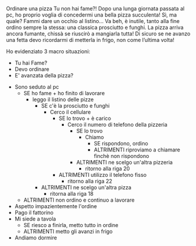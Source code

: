 <!-- Consegna -->
Ordinare una pizza
Tu non hai fame?!
Dopo una lunga giornata passata al pc, ho proprio voglia di concedermi una bella pizza succulenta! Sì, ma quale? Fammi dare un occhio al listino… Va beh, è inutile, tanto alla fine ordino sempre la stessa: una classica prosciutto e funghi. La pizza arriva ancora fumante, chissà se riuscirò a mangiarla tutta! Di sicuro se ne avanzo una fetta devo ricordarmi di metterla in frigo, non come l’ultima volta! 

<!-- Macro-analisi della consegna -->
Ho evidenziato 3 macro situazioni:
- Tu hai Fame?
- Devo ordinare
- E' avanzata della pizza?

<!-- inzio -->
-   Sono seduto al pc
    <!-- Tu hai fame? -->
    -   SE ho fame + ho finito di lavorare
        -   leggo il listino delle pizze
            -   SE c'è la prosciutto e funghi
                -   Cerco il cellulare
                    -   SE lo trovo + è carico
                        -   Cerco il numero di telefono della pizzeria 
                            -   SE lo trovo
                                -   Chiamo
                                    -   SE rispondono, ordino
                                    -   ALTRIMENTI riproviamo a chiamare finchè non rispondono
                            -   ALTRIMENTI ne scelgo un'altra pizzeria
                                -   ritorno alla riga 20
                    -   ALTRIMENTI utilizzo il telefono fisso
                        -   ritorno alla riga 22                
            -   ALTRIMENTI ne scelgo un'altra pizza
                -   ritorna alla riga 18
    -   ALTRIMENTI non ordino e continuo a lavorare
- Aspetto impazientemente l'ordine 
- Pago il fattorino
- Mi siede a tavola
    - SE riesco a finirla, metto tutto in ordine
    <!-- è avanzata della pizza? -->
    - ALTRIMENTI metto gli avanzi in frigo
- Andiamo dormire